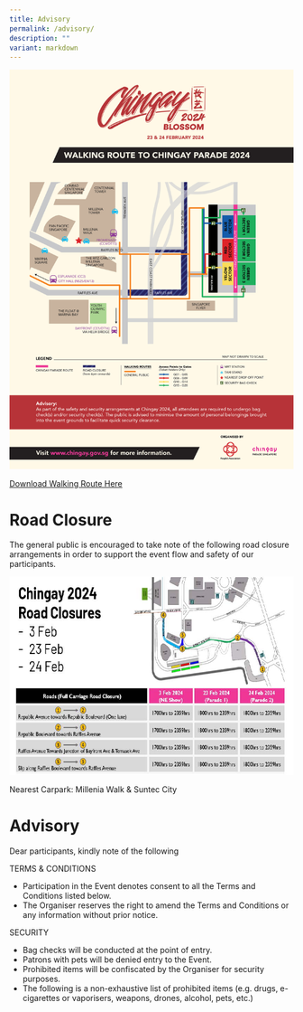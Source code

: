 ```yaml
---
title: Advisory
permalink: /advisory/
description: ""
variant: markdown
---
```


![](/images/Chingay2024/Chingay_2023_Walking_Route_Map_w_Advisory_FreeStanding_.png)

[Download Walking Route Here](/files/Chingay_2024_Walking_Route_Map_w_Advisory.pdf)

# Road Closure

The general public is encouraged to take note of the following road closure arrangements in order to support the event flow and safety of our participants. 

<div><img src="/images/Chingay2024/CG24_Road_Closure.jpg"></div>

Nearest Carpark: Millenia Walk &amp; Suntec City

# Advisory

Dear participants, kindly note of the following

TERMS &amp; CONDITIONS
* Participation in the Event denotes consent to all the Terms and Conditions listed below.
* The Organiser reserves the right to amend the Terms and Conditions or any information without prior notice.

SECURITY
* Bag checks will be conducted at the point of entry.
* Patrons with pets will be denied entry to the Event.
* Prohibited items will be confiscated by the Organiser for security purposes.
*  The following is a non-exhaustive list of prohibited items (e.g. drugs, e-cigarettes or vaporisers, weapons, drones, alcohol, pets, etc.)